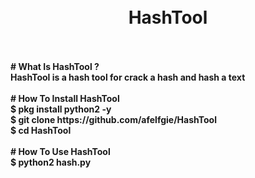 
<h1 align="center">
  <br>
  HashTool
  <br>
</h1>
<br><br><b>
# What Is HashTool ?
</div>
<br>
HashTool is a hash tool for crack a hash and hash a text
<br><br>
# How To Install HashTool
<br>
$ pkg install python2 -y<br>
$ git clone https://github.com/afelfgie/HashTool<br>
$ cd HashTool<br>
<br>
# How To Use HashTool
<br>
$ python2 hash.py<br>










